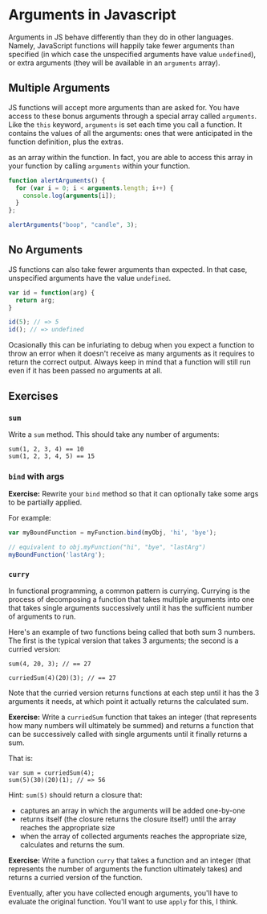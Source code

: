 # Arguments in Javascript

Arguments in JS behave differently than they do in other languages.
Namely, JavaScript functions will happily take fewer arguments than
specified (in which case the unspecified arguments have value
`undefined`), or extra arguments (they will be available in an
`arguments` array).

## Multiple Arguments

JS functions will accept more arguments than are asked for. You have
access to these bonus arguments through a special array called
`arguments`. Like the `this` keyword, `arguments` is set each time you
call a function. It contains the values of all the arguments: ones
that were anticipated in the function definition, plus the extras.

as an array within the function. In
fact, you are able to access this array in your function by calling
`arguments` within your function.

```javascript
function alertArguments() {
  for (var i = 0; i < arguments.length; i++) {
    console.log(arguments[i]);
  }
};

alertArguments("boop", "candle", 3);
```

## No Arguments 

JS functions can also take fewer arguments than expected. In that
case, unspecified arguments have the value `undefined`.

```javascript
var id = function(arg) {
  return arg; 
}

id(5); // => 5
id(); // => undefined
```

Ocasionally this can be infuriating to debug when you expect a
function to throw an error when it doesn't receive as many arguments
as it requires to return the correct output. Always keep in mind that
a function will still run even if it has been passed no arguments at
all.

## Exercises

### `sum`

Write a `sum` method. This should take any number of arguments:

    sum(1, 2, 3, 4) == 10
    sum(1, 2, 3, 4, 5) == 15

### `bind` with args

**Exercise:** Rewrite your `bind` method so that it can optionally take some
args to be partially applied.

For example:

```javascript
var myBoundFunction = myFunction.bind(myObj, 'hi', 'bye');

// equivalent to obj.myFunction("hi", "bye", "lastArg")
myBoundFunction('lastArg');
```

### `curry`

In functional programming, a common pattern is currying. Currying is
the process of decomposing a function that takes multiple arguments
into one that takes single arguments successively until it has the
sufficient number of arguments to run.

Here's an example of two functions being called that both sum 3
numbers. The first is the typical version that takes 3 arguments; the
second is a curried version:

```
sum(4, 20, 3); // == 27

curriedSum(4)(20)(3); // == 27
```

Note that the curried version returns functions at each step until it
has the 3 arguments it needs, at which point it actually returns the
calculated sum.

**Exercise:** Write a `curriedSum` function that takes an integer
(that represents how many numbers will ultimately be summed) and
returns a function that can be successively called with single
arguments until it finally returns a sum.

That is:

```
var sum = curriedSum(4);
sum(5)(30)(20)(1); // => 56
```

Hint: `sum(5)` should return a closure that:

* captures an array in which the arguments will be added one-by-one
* returns itself (the closure returns the closure itself) until the
  array reaches the appropriate size
* when the array of collected arguments reaches the appropriate size,
  calculates and returns the sum.

**Exercise:** Write a function `curry` that takes a function and an
integer (that represents the number of arguments the function
ultimately takes) and returns a curried version of the function.

Eventually, after you have collected enough arguments, you'll have to
evaluate the original function. You'll want to use `apply` for this, I
think.
